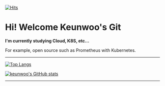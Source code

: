 
<!--
**keunwooo/keunwooo** is a ✨ _special_ ✨ repository because its `README.md` (this file) appears on your GitHub profile.

Here are some ideas to get you started:

- 🔭 I’m currently working on ...
- 🌱 I’m currently learning ...
- 👯 I’m looking to collaborate on ...
- 🤔 I’m looking for help with ...
- 💬 Ask me about ...
- 📫 How to reach me: ...
- 😄 Pronouns: ...
- ⚡ Fun fact: ...
-->


 <div align=left>
	
  [![Hits](https://hits.seeyoufarm.com/api/count/incr/badge.svg?url=https%3A%2F%2Fgithub.com%2Fzzsza)](https://hits.seeyoufarm.com) 
 
  </div>
  
  <h1> Hi! Welcome Keunwoo's Git </h1>
  
  **I'm currently studying Cloud, K8S, etc...**
  
  For example, open source such as Prometheus with Kubernetes.	
  
---

<div>
	

[![Top Langs](https://github-readme-stats.vercel.app/api/top-langs/?username=keunwooo&layout=compact)](https://github.com/anuraghazra/github-readme-stats)



[![keunwoo's GitHub stats](https://github-readme-stats.vercel.app/api?username=keunwooo)](https://github.com/anuraghazra/github-readme-stats)


 </div>

---
